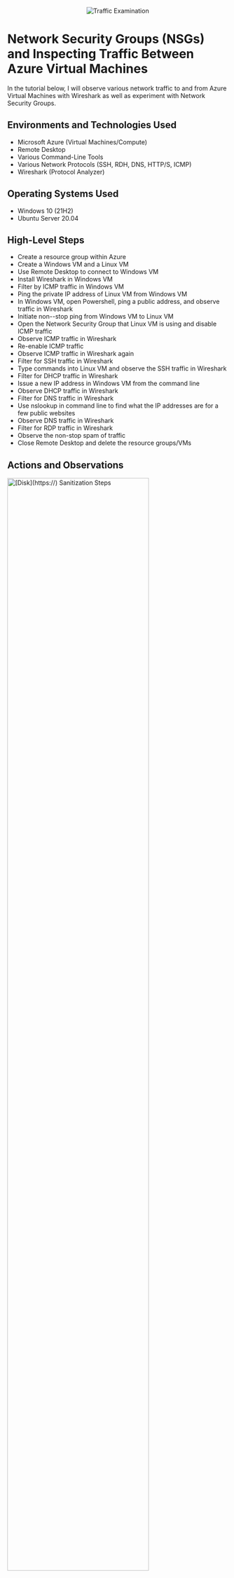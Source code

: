 <p align="center">
<img src="https://i.imgur.com/Ua7udoS.png" alt="Traffic Examination"/>
</p>

<h1>Network Security Groups (NSGs) and Inspecting Traffic Between Azure Virtual Machines</h1>
In the tutorial below, I will observe various network traffic to and from Azure Virtual Machines with Wireshark as well as experiment with Network Security Groups. <br />



<h2>Environments and Technologies Used</h2>

- Microsoft Azure (Virtual Machines/Compute)
- Remote Desktop
- Various Command-Line Tools
- Various Network Protocols (SSH, RDH, DNS, HTTP/S, ICMP)
- Wireshark (Protocol Analyzer)

<h2>Operating Systems Used </h2>

- Windows 10 (21H2)
- Ubuntu Server 20.04

<h2>High-Level Steps</h2>

- Create a resource group within Azure
- Create a Windows VM and a Linux VM
- Use Remote Desktop to connect to Windows VM
- Install Wireshark in Windows VM
- Filter by ICMP traffic in Windows VM
- Ping the private IP address of Linux VM from Windows VM
- In Windows VM, open Powershell, ping a public address, and observe traffic in Wireshark
- Initiate non--stop ping from Windows VM to Linux VM
- Open the Network Security Group that Linux VM is using and disable ICMP traffic
- Observe ICMP traffic in Wireshark
- Re-enable ICMP traffic
- Observe ICMP traffic in Wireshark again
- Filter for SSH traffic in Wireshark
- Type commands into Linux VM and observe the SSH traffic in Wireshark
- Filter for DHCP traffic in Wireshark
- Issue a new IP address in Windows VM from the command line
- Observe DHCP traffic in Wireshark
- Filter for DNS traffic in Wireshark
- Use nslookup in command line to find what the IP addresses are for a few public websites
- Observe DNS traffic in Wireshark
- Filter for RDP traffic in Wireshark
- Observe the non-stop spam of traffic
- Close Remote Desktop and delete the resource groups/VMs

<h2>Actions and Observations</h2>

<p> <img src="https://i.imgur.com/0lZWDUw.png height="80%" width="80%" alt="[Disk](https://) Sanitization Steps"/>
</p>
<p>
Lorem ipsum dolor sit amet, consectetur adipiscing elit, sed do eiusmod tempor incididunt ut labore et dolore magna aliqua. Ut enim ad minim veniam, quis nostrud exercitation ullamco laboris nisi ut aliquip ex ea commodo consequat. Duis aute irure dolor in reprehenderit in voluptate velit esse cillum dolore eu fugiat nulla pariatur.
</p>
<br />

<p>
<img src="https://i.imgur.com/DJmEXEB.png" height="80%" width="80%" alt="Disk Sanitization Steps"/>
</p>
<p>
Lorem ipsum dolor sit amet, consectetur adipiscing elit, sed do eiusmod tempor incididunt ut labore et dolore magna aliqua. Ut enim ad minim veniam, quis nostrud exercitation ullamco laboris nisi ut aliquip ex ea commodo consequat. Duis aute irure dolor in reprehenderit in voluptate velit esse cillum dolore eu fugiat nulla pariatur.
</p>
<br />

<p>
<img src="https://i.imgur.com/DJmEXEB.png" height="80%" width="80%" alt="Disk Sanitization Steps"/>
</p>
<p>
Lorem ipsum dolor sit amet, consectetur adipiscing elit, sed do eiusmod tempor incididunt ut labore et dolore magna aliqua. Ut enim ad minim veniam, quis nostrud exercitation ullamco laboris nisi ut aliquip ex ea commodo consequat. Duis aute irure dolor in reprehenderit in voluptate velit esse cillum dolore eu fugiat nulla pariatur.
</p>
<br />
